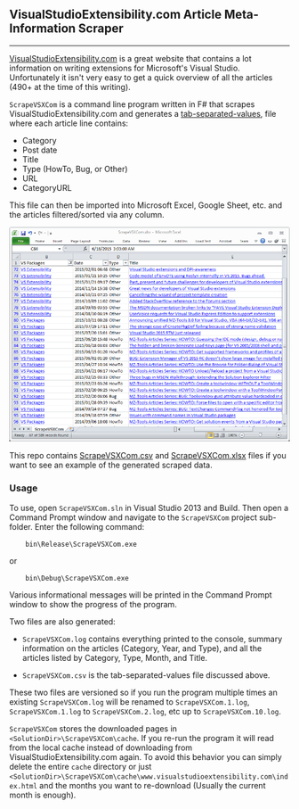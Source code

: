 ## VisualStudioExtensibility.com Article Meta-Information Scraper
---

[VisualStudioExtensibility.com](http://www.visualstudioextensibility.com/)
is a great website that contains a lot information on writing extensions
for Microsoft's Visual Studio. Unfortunately it isn't very easy to get a
quick overview of all the articles (490+ at the time of this writing).

`ScrapeVSXCom` is a command line program written in F# that scrapes
VisualStudioExtensibility.com and generates a
[tab-separated-values](https://en.wikipedia.org/wiki/Tab-separated_values),
file where each article line contains:

* Category
* Post date
* Title
* Type (HowTo, Bug, or Other)
* URL
* CategoryURL

This file can then be imported into Microsoft Excel, Google Sheet, etc. and
the articles filtered/sorted via any column.

![ScrapeVSXCom.csv imported into Microsoft Excel](ScrapeVSXCom.png "ScrapeVSXCom.csv imported into Microsoft Excel")

This repo contains
[ScrapeVSXCom.csv](ScrapeVSXCom/ScrapeVSXCom.csv?raw=true) and
[ScrapeVSXCom.xlsx](ScrapeVSXCom/ScrapeVSXCom.xlsx?raw=true) files if you
want to see an example of the generated scraped data.

### Usage

To use, open `ScrapeVSXCom.sln` in Visual Studio 2013 and Build. Then open
a Command Prompt window and navigate to the `ScrapeVSXCom` project
sub-folder. Enter the following command:

```
    bin\Release\ScrapeVSXCom.exe
```
or
```
    bin\Debug\ScrapeVSXCom.exe
```

Various informational messages will be printed in the Command Prompt window
to show the progress of the program.

Two files are also generated:

* `ScrapeVSXCom.log` contains everything printed to the console, summary
  information on the articles (Category, Year, and Type), and all the
  articles listed by Category, Type, Month, and Title.

* `ScrapeVSXCom.csv` is the tab-separated-values file discussed above.

These two files are versioned so if you run the program multiple times an
existing `ScrapeVSXCom.log` will be renamed to `ScrapeVSXCom.1.log`,
`ScrapeVSXCom.1.log` to `ScrapeVSXCom.2.log`, etc up to
`ScrapeVSXCom.10.log`.

`ScrapeVSXCom` stores the downloaded pages in
`<SolutionDir>\ScrapeVSXCom\cache`. If you re-run the program it will read
from the local cache instead of downloading from
VisualStudioExtensibility.com again. To avoid this behavior you can simply
delete the entire `cache` directory or just
`<SolutionDir>\ScrapeVSXCom\cache\www.visualstudioextensibility.com\index.html`
and the months you want to re-download (Usually the current month is
enough).

<!--
   Local Variables:
   coding: utf-8
   mode: markdown
   mode: auto-fill
   indent-tabs-mode: nil
   sentence-end-double-space: t
   fill-column: 75
   standard-indent: 3
   tab-stop-list: (3 6 9 12 15 18 21 24 27 30 33 36 39 42 45 48 51 54 57 60)
   End:
-->
